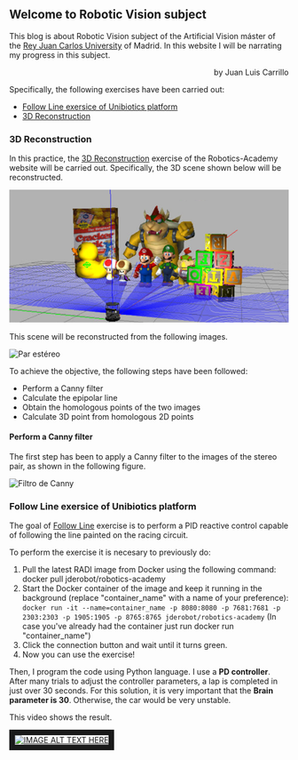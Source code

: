 ## Welcome to Robotic Vision subject

This blog is about Robotic Vision subject of the Artificial Vision máster of the [Rey Juan Carlos University](http://www.urjc.es) of Madrid. In this website I will be narrating my progress in this subject.
<P align="right">by Juan Luis Carrillo</P>

Specifically, the following exercises have been carried out:
- [Follow Line exersice of Unibiotics platform](#p1)
- [3D Reconstruction](#p2)

### <a name="p2" />3D Reconstruction

In this practice, the [3D Reconstruction](https://jderobot.github.io/RoboticsAcademy/exercises/ComputerVision/3d_reconstruction) exercise of the Robotics-Academy website will be carried out. Specifically, the 3D scene shown below will be reconstructed.

![Escena en 3D](./Escena.png)

This scene will be reconstructed from the following images.

![Par estéreo](https://drive.google.com/file/d/17roNKSaw5KJP3lDyU5AyxbACDKZZxeIM/view?usp=sharing)

To achieve the objective, the following steps have been followed:
- Perform a Canny filter
- Calculate the epipolar line
- Obtain the homologous points of the two images
- Calculate 3D point from homologous 2D points

#### Perform a Canny filter

The first step has been to apply a Canny filter to the images of the stereo pair, as shown in the following figure.

![Filtro de Canny](robotic_vision_21/docs/Escena.png)


### <a name="p1" /> Follow Line exersice of Unibiotics platform 

The goal of [Follow Line](https://unibotics.org/academy/exercise/follow_line/) exercise is to perform a PID reactive control capable of following the line painted on the racing circuit.

To perform the exercise it is necesary to previously do:
1. Pull the latest RADI image from Docker using the following command: docker pull jderobot/robotics-academy
2. Start the Docker container of the image and keep it running in the background (replace "container_name" with a name of your preference): `docker run -it --name=container_name -p 8080:8080 -p 7681:7681 -p 2303:2303 -p 1905:1905 -p 8765:8765 jderobot/robotics-academy` (In case you've already had the container just run docker run "container_name")
3. Click the connection button and wait until it turns green.
4. Now you can use the exercise!


Then, I program the code using Python language. I use a **PD controller**. After many trials to adjust the controller parameters, a lap is completed in just over 30 seconds. For this solution, it is very important that the **Brain parameter is 30**. Otherwise, the car would be very unstable.

This video shows the result.

<a href="http://www.youtube.com/watch?feature=player_embedded&v=tP3CVYRr85c
" target="_blank"><img src="http://img.youtube.com/vi/tP3CVYRr85c/0.jpg" 
alt="IMAGE ALT TEXT HERE" width="480" height="240" border="10" /></a>
